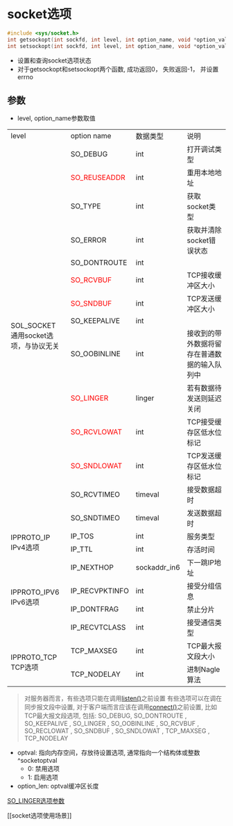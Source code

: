 # socket选项

```c++
#include <sys/socket.h>
int getsockopt(int sockfd, int level, int option_name, void *option_value, socklen_t* restric option_len);
int setsockopt(int sockfd, int level, int option_name, void *option_value, socklen_t* restric option_len);
```

- 设置和查询socket选项状态
- 对于getsockopt和setsockopt两个函数, 成功返回0， 失败返回-1， 并设置errno

## 参数

- level, option_name参数取值

<table>
    <tr>
        <td>level</td>
        <td>option name</td>
        <td>数据类型</td>
        <td>说明</td>
    </tr>
    <tr>
        <td rowspan = 14>SOL_SOCKET<br>通用socket选项，与协议无关</td>
        <td>SO_DEBUG</td>
        <td>int</td>
        <td>打开调试类型</td>
    </tr>
    <tr>
        <td><font color="red">SO_REUSEADDR</font></td>
        <td>int</td>
        <td>重用本地地址</td>
    </tr>
    <tr>
        <td>SO_TYPE</td>
        <td>int</td>
        <td>获取socket类型</td>
    </tr>
    <tr>
        <td>SO_ERROR</td>
        <td>int</td>
        <td>获取并清除socket错误状态</td>
    </tr>
    <tr>
        <td>SO_DONTROUTE</td>
        <td>int</td>
        <td></td>
    </tr>
    <tr>
        <td><font color="red">SO_RCVBUF</font></td>
        <td>int</td>
        <td>TCP接收缓冲区大小</td>
    </tr>
    <tr>
        <td><font color="red">SO_SNDBUF</font></td>
        <td>int</td>
        <td>TCP发送缓冲区大小</td>
    </tr>
    <tr>
        <td>SO_KEEPALIVE</td>
        <td>int</td>
        <td></td>
    </tr>
    <tr>
        <td>SO_OOBINLINE</td>
        <td>int</td>
        <td>接收到的带外数据将留存在普通数据的输入队列中</td>
    </tr>
    <tr>
        <td><font color="red">SO_LINGER</font></td>
        <td>linger</td>
        <td>若有数据待发送则延迟关闭</td>
    </tr>
    <tr>
        <td><font color="red">SO_RCVLOWAT</font></td>
        <td>int</td>
        <td>TCP接受缓存区低水位标记</td>
    </tr>
    <tr>
        <td><font color="red">SO_SNDLOWAT</font></td>
        <td>int</td>
        <td>TCP发送缓存区低水位标记</td>
    </tr>
    <tr>
        <td>SO_RCVTIMEO</td>
        <td>timeval</td>
        <td>接受数据超时</td>
    </tr>
    <tr>
        <td>SO_SNDTIMEO</td>
        <td>timeval</td>
        <td>发送数据超时</td>
    </tr>
    <tr>
        <td rowspan = 2>IPPROTO_IP<br>IPv4选项</td>
        <td>IP_TOS</td>
        <td>int</td>
        <td>服务类型</td>
    </tr>
    <tr>
        <td>IP_TTL</td>
        <td>int</td>
        <td>存活时间</td>
    </tr>
    <tr>
        <td rowspan = 4>IPPROTO_IPV6<br>IPv6选项</td>
        <td>IP_NEXTHOP</td>
        <td>sockaddr_in6</td>
        <td>下一跳IP地址</td>
    </tr>
    <tr>
        <td>IP_RECVPKTINFO</td>
        <td>int</td>
        <td>接受分组信息</td>
    </tr>
    <tr>
        <td>IP_DONTFRAG</td>
        <td>int</td>
        <td>禁止分片</td>
    </tr>
    <tr>
        <td>IP_RECVTCLASS</td>
        <td>int</td>
        <td>接受通信类型</td>
    </tr>
    <tr>
        <td rowspan = 2>IPPROTO_TCP<br>TCP选项</td>
        <td>TCP_MAXSEG</td>
        <td>int</td>
        <td>TCP最大报文段大小</td>
    </tr>
    <tr>
        <td>TCP_NODELAY</td>
        <td>int</td>
        <td>进制Nagle算法</td>
    </tr>
</table>

> 对服务器而言，有些选项只能在调用[listen()](Linux_socket_API_listen()函数.md)之前设置
> 有些选项可以在调在同步报文段中设置, 对于客户端而言应该在调用[connect()](Linux_Socket_API_connect()函数.md)之前设置, 比如TCP最大报文段选项,  包括: SO_DEBUG, SO_DONTROUTE , SO_KEEPALIVE , SO_LINGER , SO_OOBINLINE , SO_RCVBUF , SO_RECLOWAT , SO_SNDBUF , SO_SNDLOWAT , TCP_MAXSEG , TCP_NODELAY

- optval: 指向内存空间，存放待设置选项, 通常指向一个结构体或整数 ^socketoptval
  - 0: 禁用选项
  - 1: 启用选项
- option_len: optval缓冲区长度

[SO_LINGER选项参数](socket_option_SO_LINGER.md)
  
[[socket选项使用场景]]